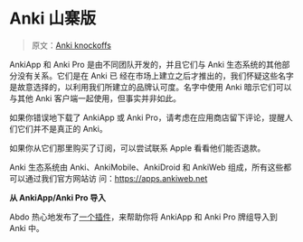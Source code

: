 # Anki 山寨版

> 原文：[Anki knockoffs](https://faqs.ankiweb.net/anki-knockoffs.html)

AnkiApp 和 Anki Pro 是由不同团队开发的，并且它们与 Anki 生态系统的其他部分没有关系。它们是在 Anki 已
经在市场上建立之后才推出的，我们怀疑这些名字是故意选择的，以利用我们所建立的品牌认可度。名字中使用
Anki 暗示它们可以与其他 Anki 客户端一起使用，但事实并非如此。

如果你错误地下载了 AnkiApp 或 Anki Pro，请考虑在应用商店留下评论，提醒人们它们并不是真正的 Anki。

如果你从它们那里购买了订阅，可以尝试联系 Apple 看看他们能否退款。

Anki 生态系统由 Anki、AnkiMobile、AnkiDroid 和 AnkiWeb 组成，所有这些都可以通过我们官方网站访
问：<https://apps.ankiweb.net>

**从 AnkiApp/Anki Pro 导入**

Abdo 热心地发布了[一个插件](https://ankiweb.net/shared/info/2072125761)，来帮助你将 AnkiApp 和 Anki
Pro 牌组导入到 Anki 中。
